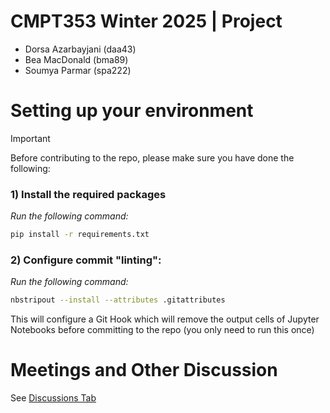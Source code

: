 # CMPT353 Winter 2025 | Project

- Dorsa Azarbayjani (daa43)
- Bea MacDonald (bma89)
- Soumya Parmar (spa222)


# Setting up your environment

> [!IMPORTANT]
> Before contributing to the repo, please make sure you have done the following:
> ### 1) Install the required packages
> *Run the following command:*
> ```sh
> pip install -r requirements.txt
> ```
> ### 2) Configure commit "linting":
> *Run the following command:*
> ```sh
> nbstripout --install --attributes .gitattributes
> ```
> This will configure a Git Hook which will remove the output cells of Jupyter Notebooks before committing to the repo (you only need to run this once)

# Meetings and Other Discussion

See [Discussions Tab](https://github.com/SFU-CMPT353-W25-DBS/Project/discussions/categories/meetings)

